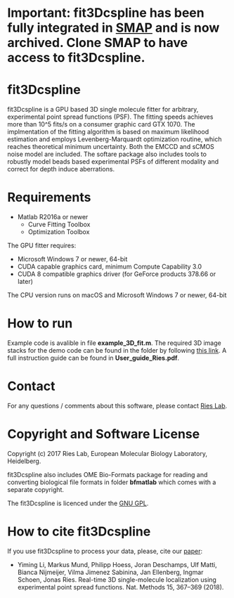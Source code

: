 # Important: fit3Dcspline has been fully integrated in [SMAP](https://github.com/jries/SMAP) and is now archived. Clone SMAP to have access to fit3Dcspline. 




# fit3Dcspline
fit3Dcspline is a GPU based 3D single molecule fitter for arbitrary, experimental 
point spread functions (PSF). The fitting speeds achieves more than 10^5 fits/s on a 
consumer graphic card GTX 1070. The implmentation of the fitting algorithm is based
on maximum likelihood estimation and employs Levenberg-Marquardt optimization routine, 
which reaches theoretical minimum uncertainty. Both the EMCCD and sCMOS noise model 
are included. The softare package also includes tools to robustly model beads based
experimental PSFs of different modality and correct for depth induce aberrations. 

# Requirements
  - Matlab R2016a or newer  
    - Curve Fitting Toolbox
    - Optimization Toolbox

The GPU fitter requires:
  
  - Microsoft Windows 7 or newer, 64-bit
  - CUDA capable graphics card, minimum Compute Capability 3.0
  - CUDA 8 compatible graphics driver (for GeForce products 378.66 or later)

The CPU version runs on macOS and Microsoft Windows 7 or newer, 64-bit
  
# How to run
Example code is avalible in file **example_3D_fit.m**. The required 3D image stacks for
the demo code can be found in the folder by following [this link](https://oc.embl.de/index.php/s/SOIYyv5WTe5EbbO). A full instruction guide can be found 
in **User_guide_Ries.pdf**.

# Contact
For any questions / comments about this software, please contact [Ries Lab](https://www.embl.de/research/units/cbb/ries/index.html).

# Copyright and Software License
Copyright (c) 2017 Ries Lab, European Molecular Biology Laboratory, Heidelberg. 

fit3Dcspline also includes OME Bio-Formats package for reading and converting biological
file formats in folder **bfmatlab** which comes with a separate copyright. 

The fit3Dcspline is licenced under the [GNU GPL](https://www.gnu.org/licenses/). 

# How to cite fit3Dcspline
If you use fit3Dcspline to process your data, please, cite our [paper](https://www.nature.com/articles/nmeth.4661):
  * Yiming Li, Markus Mund, Philipp Hoess, Joran Deschamps, Ulf Matti, Bianca Nijmeijer, Vilma Jimenez Sabinina, Jan Ellenberg, Ingmar Schoen, Jonas Ries.  Real-time 3D single-molecule localization using experimental point spread functions. Nat. Methods 15, 367–369 (2018).
